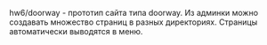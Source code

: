 ﻿hw6/doorway - прототип сайта типа doorway. Из админки можно создавать множество страниц в разных директориях. Страницы автоматически выводятся в меню.
